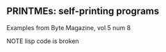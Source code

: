 ## PRINTMEs: self-printing programs

Examples from Byte Magazine, vol 5 num 8

NOTE lisp code is broken

